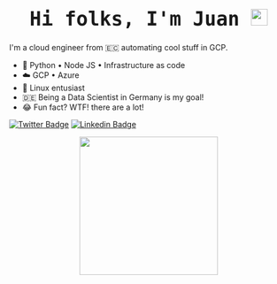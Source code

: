 
<h1 style="text-align:center; font-size: 35px; font-family: 'VT323', monospace;"> Hi folks, I'm Juan  <img src=https://media.giphy.com/media/KzJkzjggfGN5Py6nkT/giphy.gif width="30px"></h1>

<p>I'm a cloud engineer from 🇪🇨 automating cool stuff in GCP. </p>

- 🤖 Python • Node JS • Infrastructure as code
- ☁️ GCP • Azure
- 🐧 Linux entusiast
- 🇩🇪 Being a Data Scientist in Germany is my goal!
- 😂 Fun fact? WTF! there are a lot! 

[![Twitter Badge](https://img.shields.io/badge/-@JuanPincel90-1ca0f1?style=flat-square&labelColor=1ca0f1&logo=twitter&logoColor=white&link=https://twitter.com/JuanPincel90)](https://twitter.com/JuanPincel90) [![Linkedin Badge](https://img.shields.io/badge/-jepazmino-blue?style=flat-square&logo=Linkedin&logoColor=white&link=https://www.linkedin.com/in/jepazmino/)](www.linkedin.com/in/jepazmino) 

<p style="text-align:center;"><img src="https://mir-s3-cdn-cf.behance.net/project_modules/max_1200/a4aaa942369301.57cf9b119d9b7.jpg" width="250"></p>


<link rel="preconnect" href="https://fonts.googleapis.com">
<link rel="preconnect" href="https://fonts.gstatic.com" crossorigin>
<link href="https://fonts.googleapis.com/css2?family=Source+Sans+Pro&display=swap" rel="stylesheet">